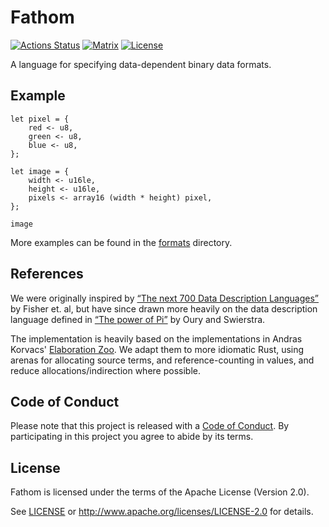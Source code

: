 # Fathom

[![Actions Status][actions-badge]][actions-url]
[![Matrix][matrix-badge]][matrix-lobby]
[![License][license-badge]][license-url]

[actions-badge]: https://github.com/yeslogic/fathom/workflows/ci/badge.svg
[actions-url]: https://github.com/yeslogic/fathom/actions
[matrix-badge]: https://img.shields.io/badge/chat-%23fathom--lang%3Amatrix.org-brightgreen
[matrix-lobby]: https://matrix.to/#/#fathom-lang:matrix.org
[license-badge]: https://img.shields.io/github/license/yeslogic/fathom
[license-url]: ./LICENSE

A language for specifying data-dependent binary data formats.

## Example

```text
let pixel = {
    red <- u8,
    green <- u8,
    blue <- u8,
};

let image = {
    width <- u16le,
    height <- u16le,
    pixels <- array16 (width * height) pixel,
};

image
```

More examples can be found in the [formats](./formats) directory.

## References

We were originally inspired by [“The next 700 Data Description Languages”](https://doi.org/10.1145/1111037.1111039)
by Fisher et. al, but have since drawn more heavily on the data description
language defined in [“The power of Pi”](https://doi.org/10.1145/1411204.1411213)
by Oury and Swierstra.

The implementation is heavily based on the implementations in Andras Korvacs'
[Elaboration Zoo][elaboration-zoo]. We adapt them to more idiomatic Rust, using
arenas for allocating source terms, and reference-counting in values, and
reduce allocations/indirection where possible.

[elaboration-zoo]: https://github.com/AndrasKovacs/elaboration-zoo/

## Code of Conduct

Please note that this project is released with a [Code of Conduct](./CODE_OF_CONDUCT.md).
By participating in this project you agree to abide by its terms.

## License

Fathom is licensed under the terms of the Apache License (Version 2.0).

See [LICENSE](./LICENSE) or <http://www.apache.org/licenses/LICENSE-2.0> for details.
